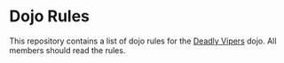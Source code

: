 Dojo Rules
==========

This repository contains a list of dojo rules for the [Deadly Vipers](https://github.com/deadlyvipers) dojo. All members should read the rules.
